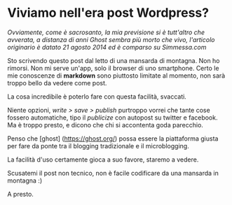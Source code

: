 # Viviamo nell'era post Wordpress?

*Ovviamente, come è sacrosanto, la mia previsione si è tutt'altro che avverata, a distanza di anni Ghost sembra più morto che vivo, l'articolo originario è datato 21 agosto 2014 ed è comparso su Simmessa.com*

Sto scrivendo questo post dal letto di una mansarda di montagna. Non ho rimorsi. Non mi serve un'app, solo il browser di uno smartphone. Certo le mie conoscenze di **markdown** sono piuttosto limitate al momento, non sarà troppo bello da vedere come post.

La cosa incredibile è poterlo fare con questa facilità, svaccati.

Niente opzioni, *write > save > publish* purtroppo vorrei che tante cose fossero automatiche, tipo il *publicize* con autopost su twitter e facebook. Ma è troppo presto, e dicono che chi si accontenta goda parecchio.

Penso che [ghost] (https://ghost.org/) possa essere la piattaforma giusta per fare da ponte tra il blogging tradizionale e il microblogging.

La facilità d'uso certamente gioca a suo favore, staremo a vedere.

Scusatemi il post non tecnico, non è facile codificare da una mansarda in montagna :)

A presto.